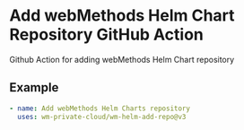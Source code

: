 # Add webMethods Helm Chart Repository GitHub Action
Github Action for adding webMethods Helm Chart repository

## Example
```yml
- name: Add webMethods Helm Charts repository
  uses: wm-private-cloud/wm-helm-add-repo@v3
```
